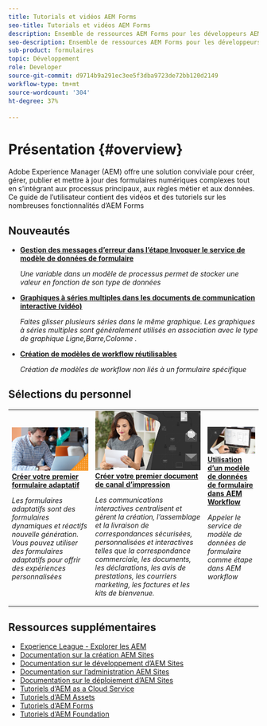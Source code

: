 ```yaml
---
title: Tutorials et vidéos AEM Forms
seo-title: Tutorials et vidéos AEM Forms
description: Ensemble de ressources AEM Forms pour les développeurs AEM Forms débutants et expérimentés
seo-description: Ensemble de ressources AEM Forms pour les développeurs AEM Forms débutants et expérimentés
sub-product: formulaires
topic: Développement
role: Developer
source-git-commit: d9714b9a291ec3ee5f3dba9723de72bb120d2149
workflow-type: tm+mt
source-wordcount: '304'
ht-degree: 37%

---
```



# Présentation {#overview}

Adobe Experience Manager (AEM) offre une solution conviviale pour créer, gérer, publier et mettre à jour des formulaires numériques complexes tout en s’intégrant aux processus principaux, aux règles métier et aux données. Ce guide de l’utilisateur contient des vidéos et des tutoriels sur les nombreuses fonctionnalités d’AEM Forms

## Nouveautés

* **[Gestion des messages d’erreur dans l’étape Invoquer le service de modèle de données de formulaire](./adaptive-forms/handling-error-messages-in-invoke-fdm-step.md)**

   *Une variable dans un modèle de processus permet de stocker une valeur en fonction de son type de données*

* **[Graphiques à séries multiples dans les documents de communication interactive (vidéo)](./interactive-communications/multiseriescharts.md)**

   *Faites glisser plusieurs séries dans le même graphique. Les graphiques à séries multiples sont généralement utilisés en association avec le type de graphique Ligne,Barre,Colonne .*

* **[Création de modèles de workflow réutilisables](./adaptive-forms/re-usable-aem-forms-workflow-models-article.md)**

   *Création de modèles de workflow non liés à un formulaire spécifique*

## Sélections du personnel

<table>
<tr>
  <td>
    <a href="./creating-your-first-adaptive-form/introduction-and-setup.md">
      <img alt="400 x 225 px" src="./assets/afhero.png" />
    </a>
    <div>
      <a href="./creating-your-first-adaptive-form/introduction-and-setup.md">
    <strong>Créer votre premier formulaire adaptatif</strong>
    </a>
    </div>
    <p>
    <em>Les formulaires adaptatifs sont des formulaires dynamiques et réactifs nouvelle génération. Vous pouvez utiliser des formulaires adaptatifs pour offrir des expériences personnalisées</em>
    <p>
  </td>
   <td>
    <a href="./ic-print-channel-tutorial/introduction.md">
      <img alt="400 x 225 px" src="./assets/correspondence-management1.png" />
    </a>
    <div>
      <a href="./ic-print-channel-tutorial/introduction.md">
    <strong>Créer votre premier document de canal d’impression</strong>
    </a>
    </div>
    <p>
    <em>Les communications interactives centralisent et gèrent la création, l’assemblage et la livraison de correspondances sécurisées, personnalisées et interactives telles que la correspondance commerciale, les documents, les déclarations, les avis de prestations, les courriers marketing, les factures et les kits de bienvenue.  </em>
    <p>
  </td>
  <td>
    <a href="./adaptive-forms/form-data-model-service-as-step-in-workflow-video-use.md">
      <img alt="400 x 225 px" src="./assets/fdmlogo.png" />
    </a>
    <div>
      <a href="./adaptive-forms/form-data-model-service-as-step-in-workflow-video-use.md">
    <strong>Utilisation d’un modèle de données de formulaire dans AEM Workflow</strong>
    </a>
    </div>
    <p>
    <em>Appeler le service de modèle de données de formulaire comme étape dans AEM workflow</em>
    <p>
  </td>
</tr>
</table>

## Ressources supplémentaires

* [Experience League - Explorer les AEM](https://experienceleague.adobe.com/#recommended/solutions/experience-manager)
* [Documentation sur la création AEM Sites](https://helpx.adobe.com/experience-manager/6-5/sites/authoring/user-guide.html)
* [Documentation sur le développement d’AEM Sites](https://helpx.adobe.com/experience-manager/6-5/sites/developing/user-guide.html)
* [Documentation sur l’administration AEM Sites](https://helpx.adobe.com/experience-manager/6-5/sites/administering/user-guide.html)
* [Documentation sur le déploiement d’AEM Sites](https://helpx.adobe.com/fr/experience-manager/6-5/sites/deploying/user-guide.html)
* [Tutoriels d’AEM as a Cloud Service](/help/cloud-service/overview.md)
* [Tutoriels d’AEM Assets](/help/assets/overview.md)
* [Tutoriels d’AEM Forms](/help/forms/overview.md)
* [Tutoriels d’AEM Foundation](/help/foundation/overview.md)
